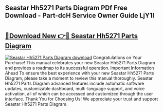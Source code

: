 ## Seastar Hh5271 Parts Diagram PDf Free Download - Part-dcH Service Owner Guide LjY1I

# <h2><a href="http://dfk97o.blite.top/?on=Seastar+Hh5271+Parts+Diagram">🔗Download New 👉🔴 Seastar Hh5271 Parts Diagram</a></h2>

[![Seastar Hh5271 Parts Diagram download](https://i.imgur.com/lujVjoI.png)](http://dfk97o.blite.top/?on=Seastar+Hh5271+Parts+Diagram)
Congratulations on Your Purchase! This manual celebrates your new Seastar Hh5271 Parts Diagram and provides a roadmap to its successful operation. Important Information Ahead To ensure the best experience with your new Seastar Hh5271 Parts Diagram, please take a moment to review this manual thoroughly. Seastar Hh5271 Parts Diagram advanced features include automatic software updates, customizable dashboard, multi-language support, and voice activation, all of which can be accessed and customized through the user interface. Thank You for Choosing Us! We appreciate your trust and support Seastar Hh5271 Parts Diagram.
